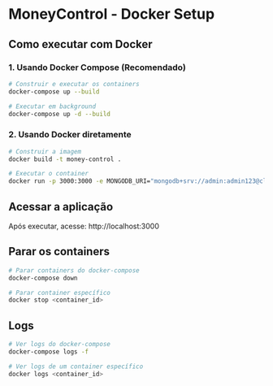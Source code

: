 # MoneyControl - Docker Setup

## Como executar com Docker

### 1. Usando Docker Compose (Recomendado)

```bash
# Construir e executar os containers
docker-compose up --build

# Executar em background
docker-compose up -d --build
```

### 2. Usando Docker diretamente

```bash
# Construir a imagem
docker build -t money-control .

# Executar o container
docker run -p 3000:3000 -e MONGODB_URI="mongodb+srv://admin:admin123@cluster0.ej5o60i.mongodb.net/?retryWrites=true&w=majority&appName=Cluster0" money-control
```

## Acessar a aplicação

Após executar, acesse: http://localhost:3000

## Parar os containers

```bash
# Parar containers do docker-compose
docker-compose down

# Parar container específico
docker stop <container_id>
```

## Logs

```bash
# Ver logs do docker-compose
docker-compose logs -f

# Ver logs de um container específico
docker logs <container_id>
```
